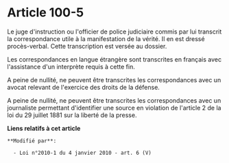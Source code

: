 # Article 100-5

Le juge d'instruction ou l'officier de police judiciaire commis par lui transcrit la correspondance utile à la manifestation
de la vérité. Il en est dressé procès-verbal. Cette transcription est versée au dossier. 

Les correspondances en langue étrangère sont transcrites en français avec l'assistance d'un interprète requis à cette fin. 

A peine de nullité, ne peuvent être transcrites les correspondances avec un avocat relevant de l'exercice des droits de la
défense. 

A peine de nullité, ne peuvent être transcrites les correspondances avec un journaliste permettant d'identifier une source en
violation de l'article 2 de la loi du 29 juillet 1881 sur la liberté de la presse.

**Liens relatifs à cet article**

	**Modifié par**:

	  - Loi n°2010-1 du 4 janvier 2010 - art. 6 (V)
